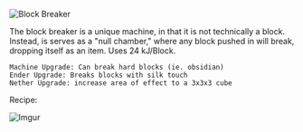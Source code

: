 ![Block Breaker](https://i.imgur.com/PL8gmto.png?1)

The block breaker is a unique machine, in that it is not technically a block. Instead, is serves as a "null chamber," where any block pushed in will break, dropping itself as an item. Uses 24 kJ/Block.

```
Machine Upgrade: Can break hard blocks (ie. obsidian)
Ender Upgrade: Breaks blocks with silk touch
Nether Upgrade: increase area of effect to a 3x3x3 cube
```

Recipe:

![Imgur](https://i.imgur.com/292LWvZ.png)